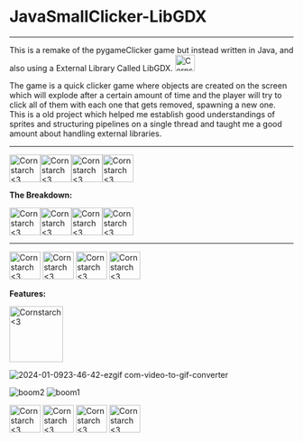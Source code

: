 # JavaSmallClicker-LibGDX

________________________________________________________
This is a remake of the pygameClicker game but instead written in Java,
and also using a External Library Called  LibGDX. <img src="https://github.com/Kingerthanu/JavaSmallClicker-LibGDX/assets/76754592/61e8ab19-1e53-4d3c-bda8-5948dc5d887b" alt="Cornstarch <3" width="35" height="29">

The game is a quick clicker game where objects are created on the screen which will explode after a certain amount of time and the player will try to click all of them with each one that gets removed, spawning a new one. This is a old project which helped me establish good understandings of sprites and structuring pipelines on a single thread and taught me a good amount about handling external libraries.

----------------------------------------------

<img src="https://github.com/Kingerthanu/JavaSmallClicker-LibGDX/assets/76754592/f1e81630-01be-4720-80b0-df71f07f7ab4" alt="Cornstarch <3" width="55" height="49"><img src="https://github.com/Kingerthanu/JavaSmallClicker-LibGDX/assets/76754592/f1e81630-01be-4720-80b0-df71f07f7ab4" alt="Cornstarch <3" width="55" height="49"><img src="https://github.com/Kingerthanu/JavaSmallClicker-LibGDX/assets/76754592/f1e81630-01be-4720-80b0-df71f07f7ab4" alt="Cornstarch <3" width="55" height="49"><img src="https://github.com/Kingerthanu/JavaSmallClicker-LibGDX/assets/76754592/f1e81630-01be-4720-80b0-df71f07f7ab4" alt="Cornstarch <3" width="55" height="49">


**The Breakdown:**


<img src="https://github.com/Kingerthanu/JavaSmallClicker-LibGDX/assets/76754592/26a02f32-4cc5-4ceb-a4a0-8098fc7cd559" alt="Cornstarch <3" width="55" height="49"><img src="https://github.com/Kingerthanu/JavaSmallClicker-LibGDX/assets/76754592/26a02f32-4cc5-4ceb-a4a0-8098fc7cd559" alt="Cornstarch <3" width="55" height="49"><img src="https://github.com/Kingerthanu/JavaSmallClicker-LibGDX/assets/76754592/26a02f32-4cc5-4ceb-a4a0-8098fc7cd559" alt="Cornstarch <3" width="55" height="49"><img src="https://github.com/Kingerthanu/JavaSmallClicker-LibGDX/assets/76754592/26a02f32-4cc5-4ceb-a4a0-8098fc7cd559" alt="Cornstarch <3" width="55" height="49">

----------------------------------------------

<img src="https://github.com/Kingerthanu/JavaSmallClicker-LibGDX/assets/76754592/a17447b2-c9a7-428c-915c-a7a8bc1049f2" alt="Cornstarch <3" width="55" height="49"> <img src="https://github.com/Kingerthanu/JavaSmallClicker-LibGDX/assets/76754592/a17447b2-c9a7-428c-915c-a7a8bc1049f2" alt="Cornstarch <3" width="55" height="49"> <img src="https://github.com/Kingerthanu/JavaSmallClicker-LibGDX/assets/76754592/a17447b2-c9a7-428c-915c-a7a8bc1049f2" alt="Cornstarch <3" width="55" height="49"> <img src="https://github.com/Kingerthanu/JavaSmallClicker-LibGDX/assets/76754592/a17447b2-c9a7-428c-915c-a7a8bc1049f2" alt="Cornstarch <3" width="55" height="49">

**Features:**

<img src="https://github.com/Kingerthanu/JavaSmallClicker-LibGDX/assets/76754592/9be6e079-cb96-488d-9b01-1a925b282de5" alt="Cornstarch <3" width="95" height="99">

![2024-01-0923-46-42-ezgif com-video-to-gif-converter](https://github.com/Kingerthanu/JavaSmallClicker-LibGDX/assets/76754592/070ce48f-26f4-44d2-85f6-6140554556b1)

![boom2](https://github.com/Kingerthanu/JavaSmallClicker-LibGDX/assets/76754592/6acf500b-d3f3-4015-b7ba-6b5da50f01be)
![boom1](https://github.com/Kingerthanu/JavaSmallClicker-LibGDX/assets/76754592/bf364490-945b-4aed-884c-03d400e5a06d)

<img src="https://github.com/Kingerthanu/JavaSmallClicker-LibGDX/assets/76754592/ff72c03d-cf27-40d4-bb13-eeae308d98ee" alt="Cornstarch <3" width="55" height="49"> <img src="https://github.com/Kingerthanu/JavaSmallClicker-LibGDX/assets/76754592/ff72c03d-cf27-40d4-bb13-eeae308d98ee" alt="Cornstarch <3" width="55" height="49"> <img src="https://github.com/Kingerthanu/JavaSmallClicker-LibGDX/assets/76754592/ff72c03d-cf27-40d4-bb13-eeae308d98ee" alt="Cornstarch <3" width="55" height="49"> <img src="https://github.com/Kingerthanu/JavaSmallClicker-LibGDX/assets/76754592/ff72c03d-cf27-40d4-bb13-eeae308d98ee" alt="Cornstarch <3" width="55" height="49">
